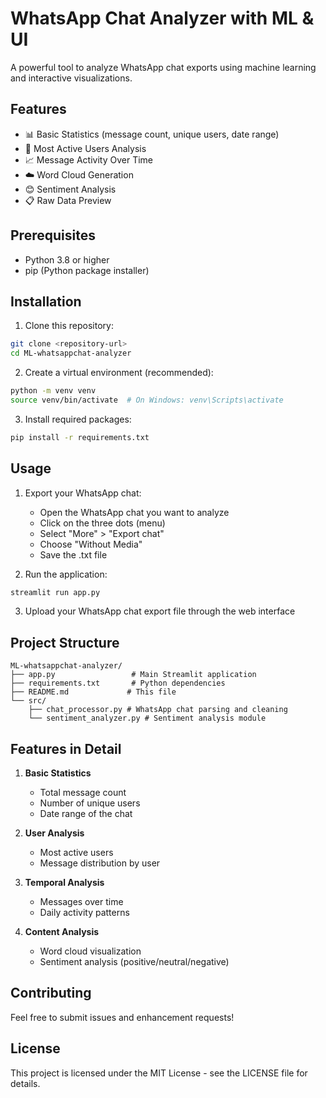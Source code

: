 # WhatsApp Chat Analyzer with ML & UI

A powerful tool to analyze WhatsApp chat exports using machine learning and interactive visualizations.

## Features

- 📊 Basic Statistics (message count, unique users, date range)
- 👥 Most Active Users Analysis
- 📈 Message Activity Over Time
- ☁️ Word Cloud Generation
- 😊 Sentiment Analysis
- 📋 Raw Data Preview

## Prerequisites

- Python 3.8 or higher
- pip (Python package installer)

## Installation

1. Clone this repository:
```bash
git clone <repository-url>
cd ML-whatsappchat-analyzer
```

2. Create a virtual environment (recommended):
```bash
python -m venv venv
source venv/bin/activate  # On Windows: venv\Scripts\activate
```

3. Install required packages:
```bash
pip install -r requirements.txt
```

## Usage

1. Export your WhatsApp chat:
   - Open the WhatsApp chat you want to analyze
   - Click on the three dots (menu)
   - Select "More" > "Export chat"
   - Choose "Without Media"
   - Save the .txt file

2. Run the application:
```bash
streamlit run app.py
```

3. Upload your WhatsApp chat export file through the web interface

## Project Structure

```
ML-whatsappchat-analyzer/
├── app.py                 # Main Streamlit application
├── requirements.txt       # Python dependencies
├── README.md             # This file
└── src/
    ├── chat_processor.py # WhatsApp chat parsing and cleaning
    └── sentiment_analyzer.py # Sentiment analysis module
```

## Features in Detail

1. **Basic Statistics**
   - Total message count
   - Number of unique users
   - Date range of the chat

2. **User Analysis**
   - Most active users
   - Message distribution by user

3. **Temporal Analysis**
   - Messages over time
   - Daily activity patterns

4. **Content Analysis**
   - Word cloud visualization
   - Sentiment analysis (positive/neutral/negative)

## Contributing

Feel free to submit issues and enhancement requests!

## License

This project is licensed under the MIT License - see the LICENSE file for details. 